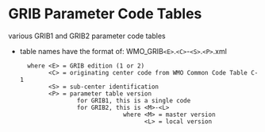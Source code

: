 # GRIB Parameter Code Tables
various GRIB1 and GRIB2 parameter code tables

* table names have the format of:
     WMO_GRIB`<E>`.`<C>`-`<S>`.`<P>`.xml

        where <E> = GRIB edition (1 or 2)
              <C> = originating center code from WMO Common Code Table C-1
              <S> = sub-center identification
              <P> = parameter table version
                      for GRIB1, this is a single code
                      for GRIB2, this is <M>-<L>
                                   where <M> = master version
                                         <L> = local version
